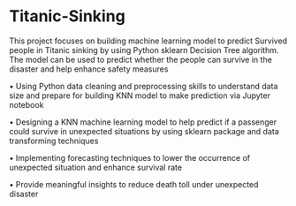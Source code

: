 # Titanic-Sinking
This project focuses on building machine learning model to predict Survived people in Titanic sinking by using Python sklearn Decision Tree algorithm. The model can be used to predict whether the people can survive in the disaster and help enhance safety measures

•	Using Python data cleaning and preprocessing skills to understand data size and prepare for building KNN model to make prediction via Jupyter notebook

•	Designing a KNN machine learning model to help predict if a passenger could survive in unexpected situations by using sklearn package and data transforming techniques

•	Implementing forecasting techniques to lower the occurrence of unexpected situation and enhance survival rate

•	Provide meaningful insights to reduce death toll under unexpected disaster
